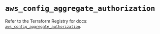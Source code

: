# `aws_config_aggregate_authorization`

Refer to the Terraform Registry for docs: [`aws_config_aggregate_authorization`](https://registry.terraform.io/providers/hashicorp/aws/6.0.0/docs/resources/config_aggregate_authorization).
